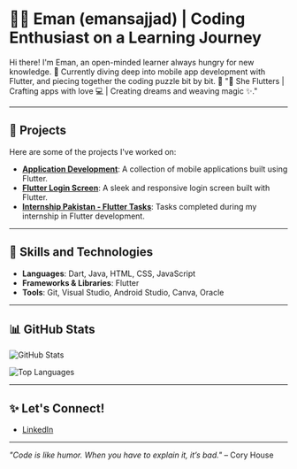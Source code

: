 # 👩‍💻 Eman (emansajjad) | Coding Enthusiast on a Learning Journey 

Hi there! I'm Eman, an open-minded learner always hungry for new knowledge. 🌱 Currently diving deep into mobile app development with Flutter, and piecing together the coding puzzle bit by bit. 🚀
"🦋 She Flutters | Crafting apps with love 💻 | Creating dreams and weaving magic ✨."



---

## 🚧 Projects

Here are some of the projects I've worked on:
- **[Application Development](https://github.com/emansajjad/Application-Development)**: A collection of mobile applications built using Flutter.
- **[Flutter Login Screen](https://github.com/emansajjad/Flutter_login_screen)**: A sleek and responsive login screen built with Flutter.
- **[Internship Pakistan - Flutter Tasks](https://github.com/emansajjad/IP-Flutter-Development24-Tasks)**: Tasks completed during my internship in Flutter development.

---

## 🌟 Skills and Technologies
- **Languages**: Dart, Java, HTML, CSS, JavaScript
- **Frameworks & Libraries**: Flutter
- **Tools**: Git, Visual Studio, Android Studio, Canva, Oracle

---

## 📊 GitHub Stats
![GitHub Stats](https://github-readme-stats.vercel.app/api?username=emansajjad&show_icons=true&theme=radical)

![Top Languages](https://github-readme-stats.vercel.app/api/top-langs/?username=emansajjad&layout=compact&theme=radical)

---

## ✨ Let's Connect!
- [LinkedIn](https://www.linkedin.com/in/emansajjad)

---

_"Code is like humor. When you have to explain it, it’s bad."_ – Cory House
